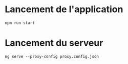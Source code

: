 # Lancement de l'application
```
npm run start
```

# Lancement du serveur
```
ng serve --proxy-config proxy.config.json
```